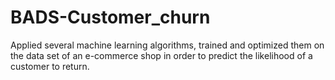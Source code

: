 # BADS-Customer_churn
Applied several machine learning algorithms, trained and optimized them on the data set of  an e-commerce shop in order to predict the likelihood of a customer to return.
